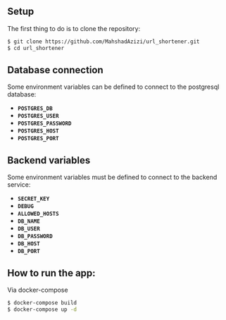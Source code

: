 ## Setup

The first thing to do is to clone the repository:

```sh
$ git clone https://github.com/MahshadAzizi/url_shortener.git
$ cd url_shortener
```

## Database connection
Some environment variables can be defined to connect to the postgresql database:

- **`POSTGRES_DB`**
- **`POSTGRES_USER`**
- **`POSTGRES_PASSWORD`**
- **`POSTGRES_HOST`**
- **`POSTGRES_PORT`**

## Backend variables
Some environment variables must be defined to connect to the backend service:

- **`SECRET_KEY`**
- **`DEBUG`**
- **`ALLOWED_HOSTS`**
- **`DB_NAME`**
- **`DB_USER`**
- **`DB_PASSWORD`**
- **`DB_HOST`**
- **`DB_PORT`**
  
## How to run the app:
Via docker-compose

```sh
$ docker-compose build
$ docker-compose up -d
```
